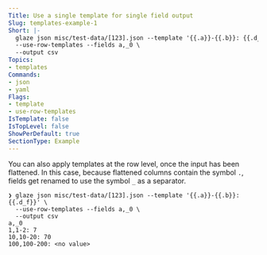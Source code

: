 ```yaml
---
Title: Use a single template for single field output
Slug: templates-example-1
Short: |-
  glaze json misc/test-data/[123].json --template '{{.a}}-{{.b}}: {{.d_f}}' \
  --use-row-templates --fields a,_0 \
  --output csv
Topics:
- templates
Commands:
- json
- yaml
Flags:
- template
- use-row-templates
IsTemplate: false
IsTopLevel: false
ShowPerDefault: true
SectionType: Example
---
```

You can also apply templates at the row level, once the input has been flattened.
In this case, because flattened columns contain the symbol `.`, fields get renamed
to use the symbol `_` as a separator.

``` 
❯ glaze json misc/test-data/[123].json --template '{{.a}}-{{.b}}: {{.d_f}}' \
  --use-row-templates --fields a,_0 \
  --output csv
a,_0
1,1-2: 7
10,10-20: 70
100,100-200: <no value>
```

